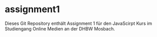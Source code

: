 # assignment1
Dieses Git Repository enthält Assignment 1 für den JavaScirpt Kurs im Studiengang Online Medien an der DHBW Mosbach. 
